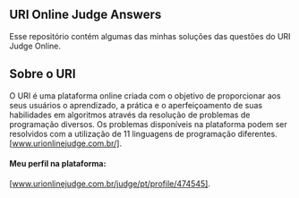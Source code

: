 ## URI Online Judge Answers

Esse repositório contém algumas das minhas soluções das questões do URI Judge Online.

## Sobre o URI
O URI é uma plataforma online criada com o objetivo de proporcionar aos seus usuários o aprendizado, a prática e o aperfeiçoamento de suas habilidades em algoritmos através da resolução de problemas de programação diversos. 
Os problemas disponíveis na plataforma podem ser resolvidos com a utilização de 11 linguagens de programação diferentes.
[www.urionlinejudge.com.br/].

#### Meu perfil na plataforma: 
[www.urionlinejudge.com.br/judge/pt/profile/474545].
